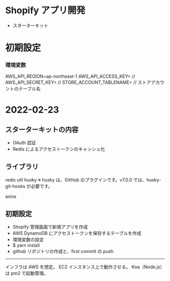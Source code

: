 # Shopify アプリ開発

- スターターキット

# 初期設定

### 環境変数

AWS_API_REGION=ap-northeast-1
AWS_API_ACCESS_KEY= //
AWS_API_SECRET_KEY= //
STORE_ACCOUNT_TABLENAME= // ストアアカウントのテーブル名

# 2022-02-23

## スターターキットの内容

- OAuth 認証
- Redis によるアクセストークンのキャッシュ化

## ライブラリ

redis
util
husky ※ husky は、GitHub のプラグインです。v7.0.0 では、husky-git-hooks が必要です。

axios

## 初期設定

- Shopify 管理画面で新規アプリを作成
- AWS DynamoDB にアクセストークンを保存するテーブルを作成
- 環境変数の設定
- $ yarn install
- github リポジトリの作成と、first commit の push

---

インフラは AWS を想定。
EC2 インスタンス上で動作させる。
Koa（Node.js）は pm2 で起動管理。
